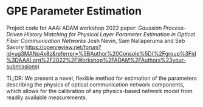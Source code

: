# GPE Parameter Estimation
Project code for AAAI ADAM workshop 2022 paper:
*Gaussian Process-Driven History Matching for Physical Layer Parameter Estimation in Optical Fiber Communication Networks*
Josh Nevin, Sam Nallaperuma and Seb Savory 
https://openreview.net/forum?id=ug3MANo4x8z&referrer=%5BAuthor%20Console%5D(%2Fgroup%3Fid%3DAAAI.org%2F2022%2FWorkshop%2FADAM%2FAuthors%23your-submissions)

TL;DR:
We present a novel, flexible method for estimation of the parameters describing the physics of optical communication network components, which allows for the calibration of any physics-based network model from readily available measurements. 
